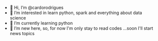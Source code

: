 - 👋 Hi, I’m @cardorodrigues
- 👀 I’m interested in learn python, spark and everything about data science
- 🌱 I’m currently learning python
- 💞️ I’m new here, so, for now I'm only stay to read codes ...soon I'll start news topics


<!---
cardorodrigues/cardorodrigues is a ✨ special ✨ repository because its `README.md` (this file) appears on your GitHub profile.
You can click the Preview link to take a look at your changes.
--->
